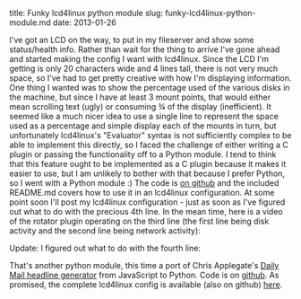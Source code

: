 title: Funky lcd4linux python module
slug: funky-lcd4linux-python-module.md
date: 2013-01-26


I've got an LCD on the way, to put in my fileserver and show some status/health info.
Rather than wait for the thing to arrive I've gone ahead and started making the config I want with lcd4linux.
Since the LCD I'm getting is only 20 characters wide and 4 lines tall, there is not very much space, so I've had to get pretty creative with how I'm displaying information.
One thing I wanted was to show the percentage used of the various disks in the machine, but since I have at least 3 mount points, that would either mean scrolling text (ugly) or consuming ¾ of the display (inefficient).
It seemed like a much nicer idea to use a single line to represent the space used as a percentage and simple display each of the mounts in turn, but unfortunately lcd4linux's "Evaluator" syntax is not sufficiently complex to be able to implement this directly, so I faced the challenge of either writing a C plugin or passing the functionality off to a Python module.
I tend to think that this feature ought to be implemented as a C plugin because it makes it easier to use, but I am unlikely to bother with that because I prefer Python, so I went with a Python module :)
The code is [on github](https://github.com/cmsj/lcd4linux_rotator) and the included README.md covers how to use it in an lcd4linux configuration.
At some point soon I'll post my lcd4linux configuration - just as soon as I've figured out what to do with the precious 4th line. In the mean time, here is a video of the rotator plugin operating on the third line (the first line being disk activity and the second line being network activity):

Update: I figured out what to do with the fourth line:

That's another python module, this time a port of Chris Applegate's [Daily Mail headline generator](http://www.qwghlm.co.uk/toys/dailymail/) from JavaScript to Python. Code is on [github](https://github.com/cmsj/dailymail).
As promised, the complete lcd4linux config is available (also on github) [here](https://gist.github.com/4694242).
